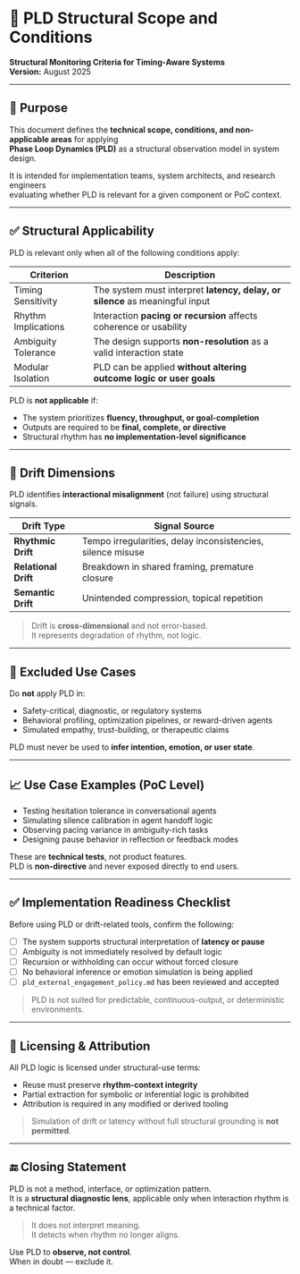 # 📘 PLD Structural Scope and Conditions  
**Structural Monitoring Criteria for Timing-Aware Systems**  
**Version:** August 2025

---

## 📌 Purpose

This document defines the **technical scope, conditions, and non-applicable areas** for applying  
**Phase Loop Dynamics (PLD)** as a structural observation model in system design.

It is intended for implementation teams, system architects, and research engineers  
evaluating whether PLD is relevant for a given component or PoC context.

---

## ✅ Structural Applicability

PLD is relevant only when all of the following conditions apply:

| Criterion                  | Description                                                                 |
|----------------------------|-----------------------------------------------------------------------------|
| Timing Sensitivity         | The system must interpret **latency, delay, or silence** as meaningful input |
| Rhythm Implications        | Interaction **pacing or recursion** affects coherence or usability          |
| Ambiguity Tolerance        | The design supports **non-resolution** as a valid interaction state         |
| Modular Isolation          | PLD can be applied **without altering outcome logic or user goals**         |

PLD is **not applicable** if:

- The system prioritizes **fluency, throughput, or goal-completion**
- Outputs are required to be **final, complete, or directive**
- Structural rhythm has **no implementation-level significance**

---

## 🧠 Drift Dimensions

PLD identifies **interactional misalignment** (not failure) using structural signals.

| Drift Type        | Signal Source                                      |
|-------------------|----------------------------------------------------|
| **Rhythmic Drift**   | Tempo irregularities, delay inconsistencies, silence misuse |
| **Relational Drift** | Breakdown in shared framing, premature closure    |
| **Semantic Drift**   | Unintended compression, topical repetition        |

> Drift is **cross-dimensional** and not error-based.  
> It represents degradation of rhythm, not logic.

---

## 🚫 Excluded Use Cases

Do **not** apply PLD in:

- Safety-critical, diagnostic, or regulatory systems  
- Behavioral profiling, optimization pipelines, or reward-driven agents  
- Simulated empathy, trust-building, or therapeutic claims  

PLD must never be used to **infer intention, emotion, or user state**.

---

## 📈 Use Case Examples (PoC Level)

- Testing hesitation tolerance in conversational agents  
- Simulating silence calibration in agent handoff logic  
- Observing pacing variance in ambiguity-rich tasks  
- Designing pause behavior in reflection or feedback modes  

These are **technical tests**, not product features.  
PLD is **non-directive** and never exposed directly to end users.

---

## ✅ Implementation Readiness Checklist

Before using PLD or drift-related tools, confirm the following:

- ☐ The system supports structural interpretation of **latency or pause**  
- ☐ Ambiguity is not immediately resolved by default logic  
- ☐ Recursion or withholding can occur without forced closure  
- ☐ No behavioral inference or emotion simulation is being applied  
- ☐ `pld_external_engagement_policy.md` has been reviewed and accepted  

> PLD is not suited for predictable, continuous-output, or deterministic environments.

---

## 📎 Licensing & Attribution

All PLD logic is licensed under structural-use terms:

- Reuse must preserve **rhythm-context integrity**  
- Partial extraction for symbolic or inferential logic is prohibited  
- Attribution is required in any modified or derived tooling

> Simulation of drift or latency without full structural grounding is **not permitted**.

---

## 🔚 Closing Statement

PLD is not a method, interface, or optimization pattern.  
It is a **structural diagnostic lens**, applicable only when interaction rhythm is a technical factor.

> It does not interpret meaning.  
> It detects when rhythm no longer aligns.

Use PLD to **observe, not control**.  
When in doubt — exclude it.
